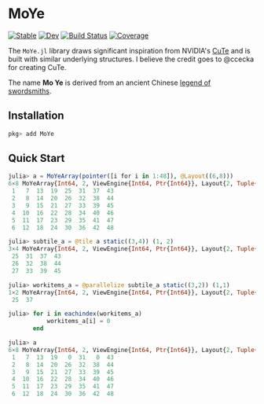 # MoYe

[![Stable](https://img.shields.io/badge/docs-stable-blue.svg)](https://YichengDWu.github.io/MoYe.jl/stable/)
[![Dev](https://img.shields.io/badge/docs-dev-blue.svg)](https://YichengDWu.github.io/MoYe.jl/dev/)
[![Build Status](https://github.com/YichengDWu/MoYe.jl/actions/workflows/CI.yml/badge.svg?branch=main)](https://github.com/YichengDWu/MoYe.jl/actions/workflows/CI.yml?query=branch%3Amain)
[![Coverage](https://codecov.io/gh/YichengDWu/MoYe.jl/branch/main/graph/badge.svg)](https://codecov.io/gh/YichengDWu/MoYe.jl)

The `MoYe.jl` library draws significant inspiration from NVIDIA's [CuTe](https://github.com/NVIDIA/cutlass/blob/main/media/docs/cute/00_quickstart.md) and is built with similar underlying structures. I believe the credit goes to @ccecka for creating CuTe.

The name **Mo Ye** is derived from an ancient Chinese [legend of swordsmiths](https://en.wikipedia.org/wiki/Gan_Jiang_and_Mo_Ye).

## Installation
```julia
pkg> add MoYe
```

## Quick Start
```julia
julia> a = MoYeArray(pointer([i for i in 1:48]), @Layout((6,8)))
6×8 MoYeArray{Int64, 2, ViewEngine{Int64, Ptr{Int64}}, Layout{2, Tuple{Static.StaticInt{6}, Static.StaticInt{8}}, Tuple{Static.StaticInt{1}, Static.StaticInt{6}}}}:
 1   7  13  19  25  31  37  43
 2   8  14  20  26  32  38  44
 3   9  15  21  27  33  39  45
 4  10  16  22  28  34  40  46
 5  11  17  23  29  35  41  47
 6  12  18  24  30  36  42  48

julia> subtile_a = @tile a static((3,4)) (1, 2)
3×4 MoYeArray{Int64, 2, ViewEngine{Int64, Ptr{Int64}}, Layout{2, Tuple{Static.StaticInt{3}, Static.StaticInt{4}}, Tuple{Static.StaticInt{1}, Static.StaticInt{6}}}}:
 25  31  37  43
 26  32  38  44
 27  33  39  45

julia> workitems_a = @parallelize subtile_a static((3,2)) (1,1)
1×2 MoYeArray{Int64, 2, ViewEngine{Int64, Ptr{Int64}}, Layout{2, Tuple{Static.StaticInt{1}, Static.StaticInt{2}}, Tuple{Static.StaticInt{0}, Static.StaticInt{12}}}}:
 25  37

julia> for i in eachindex(workitems_a)
           workitems_a[i] = 0
       end

julia> a
6×8 MoYeArray{Int64, 2, ViewEngine{Int64, Ptr{Int64}}, Layout{2, Tuple{Static.StaticInt{6}, Static.StaticInt{8}}, Tuple{Static.StaticInt{1}, Static.StaticInt{6}}}}:
 1   7  13  19   0  31   0  43
 2   8  14  20  26  32  38  44
 3   9  15  21  27  33  39  45
 4  10  16  22  28  34  40  46
 5  11  17  23  29  35  41  47
 6  12  18  24  30  36  42  48
 ```

